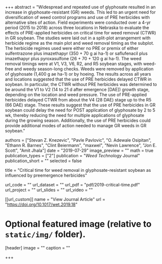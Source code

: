 +++
abstract = "Widespread and repeated use of glyphosate resulted in an increase in glyphosate-resistant (GR) weeds. This led to an urgent need for diversification of weed control programs and use of PRE herbicides with alternative sites of action. Field experiments were conducted over a 4-yr period (2015 to 2018) across three locations in Nebraska to evaluate the effects of PRE-applied herbicides on critical time for weed removal (CTWR) in GR soybean. The studies were laid out in a split-plot arrangement with herbicide regime as the main plot and weed removal timing as the subplot. The herbicide regimes used were either no PRE or premix of either sulfentrazone plus imazethapyr (350 + 70 g ai ha-1) or saflufenacil plus imazethapyr plus pyroxasulfone (26 + 70 + 120 g ai ha-1). The weed removal timings were at V1, V3, V6, R2, and R5 soybean stages, with weed-free and weedy season-long checks. Weeds were removed by application of glyphosate (1,400 g ae ha-1) or by hoeing. The results across all years and locations suggested that the use of PRE herbicides delayed CTWR in soybean. In particular, the CTWR without PRE herbicides was determined to be around the V1 to V2 (14 to 21 d after emergence [DAE]) growth stage, depending on the location and weed pressure. The use of PRE-applied herbicides delayed CTWR from about the V4 (28 DAE) stage up to the R5 (66 DAE) stage. These results suggest that the use of PRE herbicides in GR soybean could delay the need for POST application of glyphosate by 2 to 5 wk, thereby reducing the need for multiple applications of glyphosate during the growing season. Additionally, the use of PRE herbicides could provide additional modes of action needed to manage GR weeds in GR soybean."

authors = ["Stevan Z. Knezevic", "Pavle Pavlovic", "O. Adewale Osipitan", "Ethann R. Barnes", "Clint Beiermann", "maxwel", "Nevin Lawrence", "Jon E. Scott", "Amit Jhala"]
date = "2019-07-29"
image_preview = ""
math = true
publication_types = ["2"]
publication = "*Weed Technology* Journal"
publication_short = ""
selected = false

title = "Critical time for weed removal in glyphosate-resistant soybean as influenced by preemergence herbicides"

url_code = ""
url_dataset = ""
url_pdf = "pdf/2019-critical-time.pdf"
url_project = ""
url_slides = ""
url_video = ""

[[url_custom]]
name = "View Journal Article"
url = "https://doi.org/10.1017/wet.2019.18"

# Optional featured image (relative to `static/img/` folder).
[header]
image = ""
caption = ""

+++
